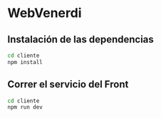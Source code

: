 # WebVenerdi

## Instalación de las dependencias

```bash
cd cliente
npm install
```

## Correr el servicio del Front

```bash
cd cliente
npm run dev
```
